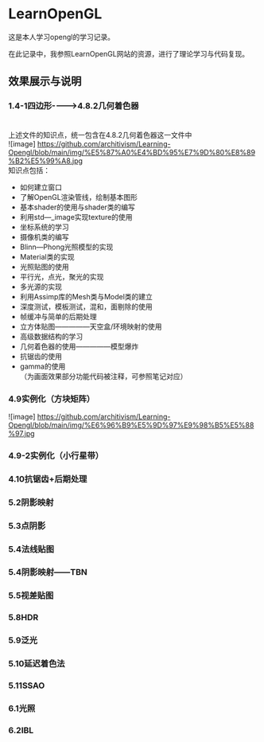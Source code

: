 LearnOpenGL<br>
=============
这是本人学习opengl的学习记录。<br>

在此记录中，我参照LearnOpenGL网站的资源，进行了理论学习与代码复现。<br>

效果展示与说明<br>
-------

### 1.4-1四边形---->4.8.2几何着色器<br><br>
上述文件的知识点，统一包含在4.8.2几何着色器这一文件中<br>
![image] https://github.com/architivism/Learning-Opengl/blob/main/img/%E5%87%A0%E4%BD%95%E7%9D%80%E8%89%B2%E5%99%A8.jpg
<br>
知识点包括：<br>
* 如何建立窗口<br>
* 了解OpenGL渲染管线，绘制基本图形<br>
* 基本shader的使用与shader类的编写<br>
* 利用std—_image实现texture的使用<br>
* 坐标系统的学习<br>
* 摄像机类的编写<br>
* Blinn—Phong光照模型的实现<br>
* Material类的实现<br>
* 光照贴图的使用<br>
* 平行光，点光，聚光的实现<br>
* 多光源的实现<br>
* 利用Assimp库的Mesh类与Model类的建立<br>
* 深度测试，模板测试，混和，面剔除的使用<br>
* 帧缓冲与简单的后期处理<br>
* 立方体贴图—————天空盒/环境映射的使用<br>
* 高级数据结构的学习<br>
* 几何着色器的使用—————模型爆炸<br>
* 抗锯齿的使用<br>
* gamma的使用<br>
（为画面效果部分功能代码被注释，可参照笔记对应）<br>

### 4.9实例化（方块矩阵）<br>
![image] https://github.com/architivism/Learning-Opengl/blob/main/img/%E6%96%B9%E5%9D%97%E9%98%B5%E5%88%97.jpg

### 4.9-2实例化（小行星带）<br>

### 4.10抗锯齿+后期处理<br>

### 5.2阴影映射<br>

### 5.3点阴影<br>

### 5.4法线贴图<br>

### 5.4阴影映射——TBN<br>

### 5.5视差贴图<br>

### 5.8HDR<br>

### 5.9泛光<br>

### 5.10延迟着色法<br>

### 5.11SSAO<br>

### 6.1光照<br>

### 6.2IBL<br>


